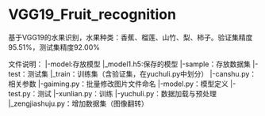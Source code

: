 # VGG19_Fruit_recognition
基于VGG19的水果识别，水果种类：香蕉、榴莲、山竹、梨、柿子。验证集精度95.51%，测试集精度92.00%

文件说明：
|-model:存放模型
   |_model1.h5:保存的模型
|-sample：存放数据集
   |-test：测试集
   |_train：训练集（含验证集，在yuchuli.py中划分）
|-canshu.py：相关参数
|-gaiming.py：批量修改图片文件命名
|-model.py：模型定义
|-test.py：测试
|-xunlian.py：训练
|-yuchuli.py：数据加载与预处理
|_zengjiashuju.py：增加数据集（图像翻转）

